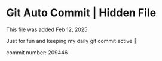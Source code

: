 # Git Auto Commit | Hidden File

This file was added Feb 12, 2025

Just for fun and keeping my daily git commit active 🤪

commit number: 209446
